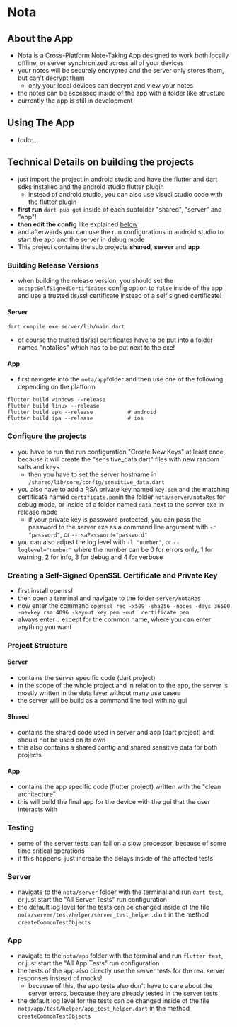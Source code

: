# Nota

## About the App
- Nota is a Cross-Platform Note-Taking App designed to work both locally offline, or server synchronized across 
  all of your devices 
- your notes will be securely encrypted and the server only stores them, but can't decrypt them
  - only your local devices can decrypt and view your notes
- the notes can be accessed inside of the app with a folder like structure
- currently the app is still in development

## Using The App

- todo:...

## Technical Details on building the projects 

- just import the project in android studio and have the flutter and dart sdks installed and the android studio flutter 
  plugin
  - instead of android studio, you can also use visual studio code with the flutter plugin
- **first run** `dart pub get` inside of each subfolder "shared", "server" and "app"! 
- **then edit the config** like explained [below](#configure-the-projects)
- and afterwards you can use the run configurations in android studio to start the app and the server in debug mode
- This project contains the sub projects **shared**, **server** and **app**

### Building Release Versions 

- when building the release version, you should set the `acceptSelfSignedCertificates` config option to `false` inside of 
  the app and use a trusted tls/ssl certificate instead of a self signed certificate!

#### Server

```
dart compile exe server/lib/main.dart
```

- of course the trusted tls/ssl certificates have to be put into a folder named "notaRes" which has to be put next to the 
  exe!

#### App 

- first navigate into the `nota/app`folder and then use one of the following depending on the platform

```
flutter build windows --release 
flutter build linux --release       
flutter build apk --release           # android 
flutter build ipa --release           # ios 
```


### Configure the projects

- you have to run the run configuration "Create New Keys" at least once, because it will create the "sensitive_data.dart" 
  files with new random salts and keys
  - then you have to set the server hostname in `/shared/lib/core/config/sensitive_data.dart`
- you also have to add a RSA private key named `key.pem` and the matching certificate named `certificate.pem`in the 
  folder `nota/server/notaRes` for debug mode, or inside of a folder named `data` next to the server exe in release mode
    - if your private key is password protected, you can pass the password to the server exe as a command line argument 
      with `-r "password"`, or `--rsaPassword="password"`
- you can also adjust the log level with `-l "number"`, or `--loglevel="number"` where the number can be 0 for errors 
  only, 1 for warning, 2 for info, 3 for debug and 4 for verbose

### Creating a Self-Signed OpenSSL Certificate and Private Key

- first install openssl 
- then open a terminal and navigate to the folder `server/notaRes`
- now enter the command `openssl req -x509 -sha256 -nodes -days 36500 -newkey rsa:4096 -keyout key.pem -out 
  certificate.pem`
- always enter `.` except for the common name, where you can enter anything you want

### Project Structure

#### Server

- contains the server specific code (dart project)
- in the scope of the whole project and in relation to the app, the server is mostly written in the data layer without 
  many use cases
- the server will be build as a command line tool with no gui

#### Shared

- contains the shared code used in server and app (dart project) and should not be used on its own
- this also contains a shared config and shared sensitive data for both projects

#### App

- contains the app specific code (flutter project) written with the "clean architecture"
- this will build the final app for the device with the gui that the user interacts with

### Testing

- some of the server tests can fail on a slow processor, because of some time critical operations
- if this happens, just increase the delays inside of the affected tests

### Server

- navigate to the `nota/server` folder with the terminal and run `dart test`, or just start the "All Server Tests" run
  configuration
- the default log level for the tests can be changed inside of the file `nota/server/test/helper/server_test_helper.dart` in
  the method `createCommonTestObjects`

### App

- navigate to the `nota/app` folder with the terminal and run `flutter test`, or just start the "All App Tests" run
  configuration
- the tests of the app also directly use the server tests for the real server responses instead of mocks!
  - because of this, the app tests also don't have to care about the server errors, because they are already tested in
    the server tests
- the default log level for the tests can be changed inside of the file `nota/app/test/helper/app_test_helper.dart` in 
the method `createCommonTestObjects`

<!--- // todo: screenshots of the app should follow here -->